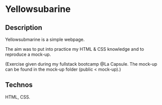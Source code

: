 # Yellowsubarine

## Description
Yellowsubmarine is a simple webpage.

The aim was to put into practice my HTML & CSS knowledge and to reproduce a mock-up.

(Exercise given during my fullstack bootcamp @La Capsule. The mock-up can be found in the mock-up folder (public < mock-up).)

## Technos
HTML, CSS.